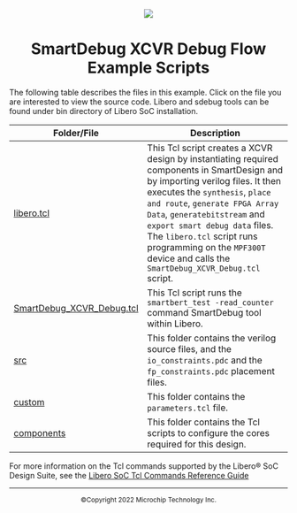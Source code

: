 <div class="header"align="center">
<img src="https://www.microchip.com/ResourcePackages/Microchip/assets/dist/images/logo.png"/> 
 <h1>SmartDebug XCVR Debug Flow Example Scripts </h1>
 </div>
 

The following table describes the files in this example. Click on the file you are interested to view the source code. Libero and sdebug tools can be found under bin directory of Libero SoC installation.

|Folder/File|Description|
|-----------|-----------|
|[libero.tcl](libero.tcl) | This Tcl script creates a XCVR design by instantiating required components in SmartDesign and by importing verilog files. It then executes the `synthesis`, `place and route`, `generate FPGA Array Data`, `generatebitstream` and `export smart debug data` files. The `libero.tcl` script runs programming on the `MPF300T` device and calls the `SmartDebug_XCVR_Debug.tcl` script.|
|[SmartDebug_XCVR_Debug.tcl](SmartDebug_XCVR_Debug.tcl) | This Tcl script runs the `smartbert_test -read_counter` command SmartDebug tool within Libero.|
|[src](src) | This folder contains the verilog source files, and the `io_constraints.pdc` and the `fp_constraints.pdc` placement files.|
|[custom](custom) | This folder contains the `parameters.tcl` file.|
|[components](components) | This folder contains the Tcl scripts to configure the cores required for this design.|

For more information on the Tcl commands supported by the Libero® SoC Design Suite, see the [Libero SoC Tcl Commands Reference Guide](http://coredocs.s3.amazonaws.com/Libero/2022_2/Tool/libero_soc_tcl_cmd_ref_ug.pdf)

<hr/>
<p align="center"><sup>&copy;Copyright 2022 Microchip Technology Inc.</sup></p>
